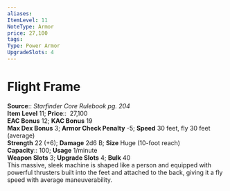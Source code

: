```yaml
---
aliases: 
ItemLevel: 11
NoteType: Armor
price: 27,100
tags: 
Type: Power Armor
UpgradeSlots: 4
---
```


# Flight Frame

**Source**:: _Starfinder Core Rulebook pg. 204_  
**Item Level** 11;
**Price**::  27,100  
**EAC Bonus** 12; **KAC Bonus** 19  
**Max Dex Bonus** 3; **Armor Check Penalty** -5; **Speed** 30 feet, fly 30 feet (average)  
**Strength** 22 (+6); **Damage** 2d6 B; **Size** Huge (10-foot reach)  
**Capacity**:: 100; **Usage** 1/minute  
**Weapon Slots** 3; **Upgrade Slots** 4; **Bulk** 40  
This massive, sleek machine is shaped like a person and equipped with powerful thrusters built into the feet and attached to the back, giving it a fly speed with average maneuverability.
